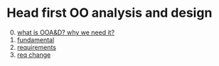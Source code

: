 # Head first OO analysis and design
0. [what is OOA&D? why we need it?](http://www.jianshu.com/p/efbcaf85777d)
1. [fundamental](http://www.jianshu.com/p/acd9cb2876a4)
2. [requirements](http://www.jianshu.com/p/4d99e8858350)
3. [req change](http://www.jianshu.com/p/19ebc625ba7a)
